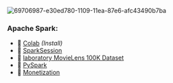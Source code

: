![69706987-e30ed780-1109-11ea-87e6-afc43490b7ba](https://user-images.githubusercontent.com/43387913/71178167-a3598c80-227e-11ea-973a-a3f20f172312.png)

### Apache Spark:
* 📗 [Colab](https://github.com/Alex110117/data_analysis/blob/master/Lectures%20notebooks/(Lectures%20notebooks)%20netology%20Big%20Data%20and%20Python/4.%20PySpark/PySpark_pr.ipynb) _(Install)_
* 📗 [SparkSession](https://github.com/Alex110117/data_analysis/blob/master/Lectures%20notebooks/(Lectures%20notebooks)%20netology%20Big%20Data%20and%20Python/4.%20PySpark/spark-regression.ipynb)
* 📙 [laboratory MovieLens 100K Dataset](https://nbviewer.jupyter.org/github/Alex110117/data_analysis/blob/master/Homework%20notebooks/%28HW%20notebooks%29%20netology%20Big%20Data%20and%20Python/7.%20Py_Spark_dep/dep_bd_2_spark_v2.1.ipynb)
* 📙 [PySpark](https://nbviewer.jupyter.org/github/Alex110117/data_analysis/blob/master/Homework%20notebooks/%28HW%20notebooks%29%20netology%20Big%20Data%20and%20Python/4.%20pySpark/Spark_Python.ipynb)
* 📙 [Monetization](https://nbviewer.jupyter.org/github/Alex110117/data_analysis/blob/master/Homework%20notebooks/%28HW%20notebooks%29%20netology%20Big%20Data%20and%20Python/2.%20house-prices-advanced-regression-techniques/hw2_bd.ipynb)
